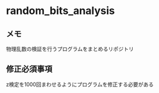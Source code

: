# random_bits_analysis

## メモ

物理乱数の検証を行うプログラムをまとめるリポジトリ


## 修正必須事項

z検定を1000回まわせるようにプログラムを修正する必要がある
